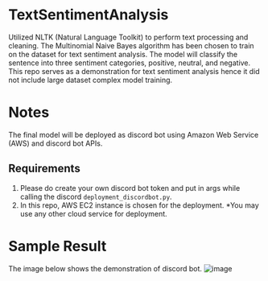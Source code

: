 # TextSentimentAnalysis
Utilized NLTK (Natural Language Toolkit) to perform text processing and cleaning. The Multinomial Naive Bayes algorithm has been chosen to train on the dataset for text sentiment analysis. The model will classify the sentence into three sentiment categories, positive, neutral, and negative. This repo serves as a demonstration for text sentiment analysis hence it did not include large dataset complex model training.

# Notes
The final model will be deployed as discord bot using Amazon Web Service (AWS) and discord bot APIs.
## Requirements
1. Please do create your own discord bot token and put in args while calling the discord ```deployment_discordbot.py```.
2. In this repo, AWS EC2 instance is chosen for the deployment. *You may use any other cloud service for deployment. 

# Sample Result
The image below shows the demonstration of discord bot.
![image](https://user-images.githubusercontent.com/49195906/151190582-5d548d72-1bbb-477b-ae7b-23052a5ac8a0.png)

